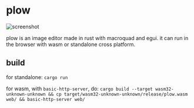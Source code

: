 # plow

![screenshot](https://github.com/user-attachments/assets/8377574f-cd10-440c-979e-d1e3a3324d99)

plow is an image editor made in rust with macroquad and egui. it can run in the browser with wasm or standalone cross platform.

## build

for standalone: `cargo run`

for wasm, with `basic-http-server`, do: `cargo build --target wasm32-unknown-unknown && cp target/wasm32-unknown-unknown/release/plow.wasm web/ && basic-http-server web/`
